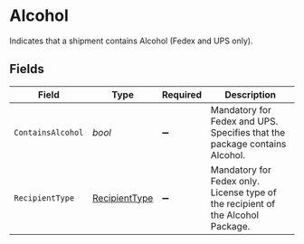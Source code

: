 # Alcohol

Indicates that a shipment contains Alcohol (Fedex and UPS only).


## Fields

| Field                                                                           | Type                                                                            | Required                                                                        | Description                                                                     |
| ------------------------------------------------------------------------------- | ------------------------------------------------------------------------------- | ------------------------------------------------------------------------------- | ------------------------------------------------------------------------------- |
| `ContainsAlcohol`                                                               | *bool*                                                                          | :heavy_minus_sign:                                                              | Mandatory for Fedex and UPS. Specifies that the package contains Alcohol.       |
| `RecipientType`                                                                 | [RecipientType](../../Models/Components/RecipientType.md)                       | :heavy_minus_sign:                                                              | Mandatory for Fedex only. License type of the recipient of the Alcohol Package. |